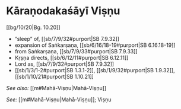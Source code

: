 # Kāraṇodakaśāyī Viṣṇu

[[bg/10/20|Bg. 10.20]]

* ”sleep” of, [[sb/7/9/32#purport|SB 7.9.32]]
* expansion of Saṅkarṣaṇa, [[sb/6/16/18-19#purport|SB 6.16.18-19]]
* from Saṅkarṣaṇa, [[sb/7/9/33#purport|SB 7.9.33]]
* Kṛṣṇa directs, [[sb/6/12/11#purport|SB 6.12.11]]
* Lord as, [[sb/7/9/32#purport|SB 7.9.32]]
*  [[sb/1/3/1-2#purport|SB 1.3.1-2]], [[sb/1/9/32#purport|SB 1.9.32]], [[sb/1/10/21#purport|SB 1.10.21]]

*See also:* [[m#Mahā-Viṣṇu|Mahā-Viṣṇu]]

*See:* [[m#Mahā-Viṣṇu|Mahā-Viṣṇu]]; Viṣṇu
